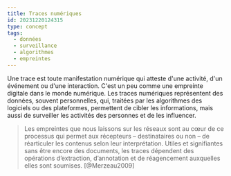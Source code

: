 ```yaml
---
title: Traces numériques
id: 20231220124315
type: concept
tags:
  - données
  - surveillance
  - algorithmes
  - empreintes
---
```

Une trace est toute manifestation numérique qui atteste d'une activité, d'un événement ou d'une interaction. C'est un peu comme une empreinte digitale dans le monde numérique. Les traces numériques représentent des données, souvent personnelles, qui, traitées par les algorithmes des logiciels ou des plateformes, permettent de cibler les informations, mais aussi de surveiller les activités des personnes et de les influencer.
> Les empreintes que nous laissons sur les réseaux sont au cœur de ce processus qui permet aux récepteurs – destinataires ou non – de réarticuler les contenus selon leur interprétation. Utiles et signifiantes sans être encore des documents, les traces dépendent des opérations d’extraction, d’annotation et de réagencement auxquelles elles sont soumises. [@Merzeau2009]